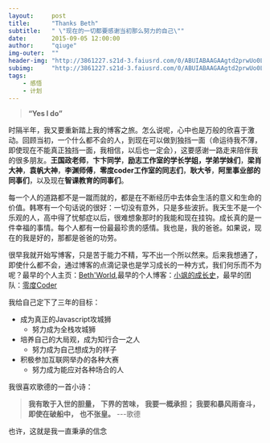 ```yaml
---
layout:     post
title:      "Thanks Beth"
subtitle:   " \"现在的一切都要感谢当初那么努力的自己\""
date:       2015-09-05 12:00:00
author:     "qiuge"
img-outer:  ""
header-img: "http://3861227.s21d-3.faiusrd.com/0/ABUIABAAGAAgtd2prwUo0LfqxgU"
subimg:     "http://3861227.s21d-3.faiusrd.com/0/ABUIABAAGAAgtd2prwUo0LfqxgU"
tags:
    - 感悟
    - 计划
---
```


> **“Yes I do”**

时隔半年，我又要重新踏上我的博客之旅。怎么说呢，心中也是万般的欣喜于激动。回顾当初，一个什么都不会的人，到现在可以做到独挡一面（命运待我不薄，即使现在不能真正独挡一面，我相信，以后也一定会），这要感谢一路走来陪伴我的很多朋友。**王国政老师**，**卞卞同学**，**励志工作室的学长学姐，学弟学妹们**，**梁肖大神**，**袁帆大神**，**李渊师傅**，**零度coder工作室的同志们**，**耿大爷**，**阿里事业部的同事们**，以及现在**智课教育的同事们**。

每一个人的道路都不是一蹴而就的，都是在不断经历中去体会生活的意义和生命的价值。韩寒有一个句话说的很好：一切没有意外，只是多些波折。我天生不是一个乐观的人，高中得了忧郁症以后，很难想象那时的我能和现在挂钩。成长真的是一件幸福的事情。每个人都有一份最最珍贵的感情。我也是，我的爸爸。如果说，现在的我是好的，那都是爸爸的功劳。

很早我就开始写博客，只是苦于能力不精，写不出一个所以然来。后来我想通了，即使什么都不会，通过博客的点滴记录也是学习成长的一种方式，我们何乐而不为呢？最早的个人主页：[Beth'World](http://www.qiugesoft.com/baige.html),最早的个人博客：[小飒的成长史](http://www.cnblogs.com/qiuge227/)，最早的团队：[零度Coder](http://www.zcoder.com.cn/)

我给自己定下了三年的目标：

* 成为真正的Javascript攻城狮
  * 努力成为全栈攻城狮
* 培养自己的大局观，成为知行合一之人
  * 努力成为自己想成为的样子
* 积极参加互联网举办的各种大赛
  * 努力成为能应对各种场合的人

我很喜欢歌德的一首小诗：

> **我有敢于入世的胆量，**
> **下界的苦味，**
> **我要一概承担；**
> **我要和暴风雨奋斗，**
> **即使在破船中，**
> **也不张皇。**
> ---歌德

也许，这就是我一直秉承的信念